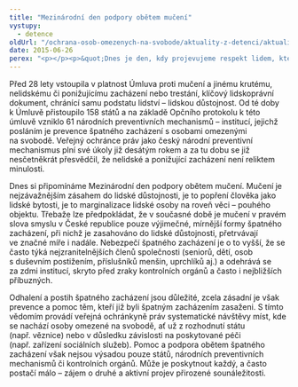 ```yaml
---
title: "Mezinárodní den podpory obětem mučení"
vystupy:
  - detence
oldUrl: "/ochrana-osob-omezenych-na-svobode/aktuality-z-detenci/aktuality-z-detenci-2015/mezinarodni-den-podpory-obetem-muceni-1/"
date: 2015-06-26
perex: "<p></p><p>&quot;Dnes je den, kdy projevujeme respekt lidem, kteří protrpěli nepředstavitelné. Je to příležitost k tomu, aby se svět vyslovil, proti nevyslovitelnému. Dnešní den je určen k celosvětové podpoře těch, kteří mučení přežili, a vzpomínce na ty, kdo se stali jeho obětí.&quot; Kofi Annan, Generální tajemník OSN, 26. 6. 1998 u příležitosti mezinárodního dne podpory obětem mučení.</p>"
---
```


<!-- imported from the old website -->

<p>Před 28 lety vstoupila v platnost Úmluva proti mučení a jinému krutému, nelidskému či ponižujícímu zacházení nebo trestání, klíčový lidskoprávní dokument, chránící samu podstatu lidství – lidskou důstojnost. Od té doby k Úmluvě přistoupilo 158 států a na základě Opčního protokolu k této úmluvě vzniklo 61 národních preventivních mechanismů – institucí, jejichž posláním je prevence špatného zacházení s osobami omezenými na svobodě. Veřejný ochránce práv jako český národní preventivní mechanismus plní své úkoly již desátým rokem a za tu dobu se již nesčetněkrát přesvědčil, že nelidské a ponižující zacházení není reliktem minulosti. </p><p>Dnes si připomínáme Mezinárodní den podpory obětem mučení. Mučení je nejzávažnějším zásahem do lidské důstojnosti, je to popření člověka jako lidské bytosti, je to marginalizace lidské osoby na roveň věci – pouhého objektu. Třebaže lze předpokládat, že v současné době je mučení v pravém slova smyslu v České republice pouze výjimečné, mírnější formy špatného zacházení, při nichž je zasahováno do lidské důstojnosti, přetrvávají ve značné míře i nadále. Nebezpečí špatného zacházení je o to vyšší, že se často týká nejzranitelnějších členů společnosti (seniorů, dětí, osob s duševním postižením, příslušníků menšin, uprchlíků aj.) a odehrává se za zdmi institucí, skryto před zraky kontrolních orgánů a často i nejbližších příbuzných.</p><p>Odhalení a postih špatného zacházení jsou důležité, zcela zásadní je však prevence a pomoc těm, kteří již byli špatným zacházením zasaženi. S tímto vědomím provádí veřejná ochránkyně práv systematické návštěvy míst, kde se nachází osoby omezené na svobodě, ať už z rozhodnutí státu (např. věznice) nebo v důsledku závislosti na poskytované péči (např. zařízení sociálních služeb). Pomoc a podpora obětem špatného zacházení však nejsou výsadou pouze států, národních preventivních mechanismů či kontrolních orgánů. Může je poskytnout každý, a často postačí málo – zájem o druhé a aktivní projev přirozené sounáležitosti.</p>

